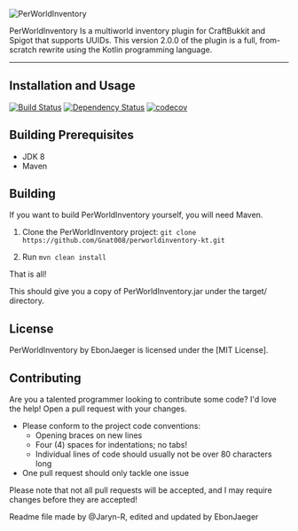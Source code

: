 ![PerWorldInventory](https://imgur.com/FA8b4OY)

PerWorldInventory Is a multiworld inventory plugin for CraftBukkit and Spigot that supports UUIDs.
This version 2.0.0 of the plugin is a full, from-scratch rewrite using the 
Kotlin programming language.

***

## Installation and Usage

[![Build Status](https://ci.codemc.org/job/EbonJaeger/job/PerWorldInventory-KT/badge/icon)](https://ci.codemc.org/job/EbonJaeger/job/PerWorldInventory-KT/)
[![Dependency Status](https://www.versioneye.com/user/projects/5aea27cb0fb24f5450e028a7/badge.svg?style=flat-square)](https://www.versioneye.com/user/projects/5aea27cb0fb24f5450e028a7)
[![codecov](https://codecov.io/gh/EbonJaeger/perworldinventory-kt/branch/master/graph/badge.svg)](https://codecov.io/gh/EbonJaeger/perworldinventory-kt)
## Building Prerequisites
* JDK 8
* Maven

## Building

If you want to build PerWorldInventory yourself, you will need Maven.

1) Clone the PerWorldInventory project: ```git clone https://github.com/Gnat008/perworldinventory-kt.git```

2) Run ```mvn clean install```

That is all!

This should give you a copy of PerWorldInventory.jar under the target/ directory.

## License

PerWorldInventory by EbonJaeger is licensed under the [MIT License].

## Contributing
Are you a talented programmer looking to contribute some code? I'd love the 
help!
Open a pull request with your changes.
* Please conform to the project code conventions:
  * Opening braces on new lines
  * Four (4) spaces for indentations; no tabs!
  * Individual lines of code should usually not be over 80 characters long
* One pull request should only tackle one issue

Please note that not all pull requests will be accepted, and I may require 
changes before they are accepted!

Readme file made by @Jaryn-R, edited and updated by EbonJaeger
